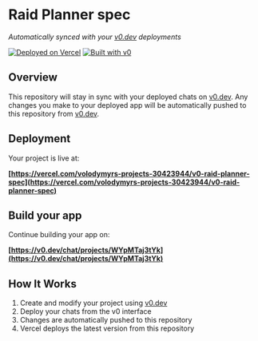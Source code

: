# Raid Planner spec

*Automatically synced with your [v0.dev](https://v0.dev) deployments*

[![Deployed on Vercel](https://img.shields.io/badge/Deployed%20on-Vercel-black?style=for-the-badge&logo=vercel)](https://vercel.com/volodymyrs-projects-30423944/v0-raid-planner-spec)
[![Built with v0](https://img.shields.io/badge/Built%20with-v0.dev-black?style=for-the-badge)](https://v0.dev/chat/projects/WYpMTaj3tYk)

## Overview

This repository will stay in sync with your deployed chats on [v0.dev](https://v0.dev).
Any changes you make to your deployed app will be automatically pushed to this repository from [v0.dev](https://v0.dev).

## Deployment

Your project is live at:

**[https://vercel.com/volodymyrs-projects-30423944/v0-raid-planner-spec](https://vercel.com/volodymyrs-projects-30423944/v0-raid-planner-spec)**

## Build your app

Continue building your app on:

**[https://v0.dev/chat/projects/WYpMTaj3tYk](https://v0.dev/chat/projects/WYpMTaj3tYk)**

## How It Works

1. Create and modify your project using [v0.dev](https://v0.dev)
2. Deploy your chats from the v0 interface
3. Changes are automatically pushed to this repository
4. Vercel deploys the latest version from this repository
